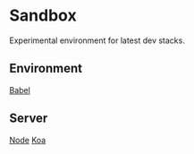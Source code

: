 # Sandbox
Experimental environment for latest dev stacks.

## Environment
[Babel](http://babeljs.io)

## Server
[Node](https://nodejs.org)
[Koa](http://koajs.com)
